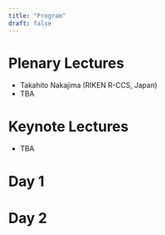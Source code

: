 ```yaml
---
title: "Program"
draft: false
---
```


# Plenary Lectures

- Takahito Nakajima (RIKEN R-CCS, Japan)
- TBA

# Keynote Lectures

- TBA

# Day 1

# Day 2


